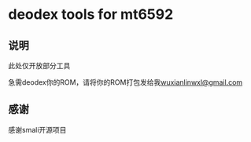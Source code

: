 deodex tools for mt6592
===========

说明
----------------

此处仅开放部分工具

急需deodex你的ROM，请将你的ROM打包发给我[wuxianlinwxl@gmail.com](mailto:wuxianlinwxl@gmail.com)


感谢
--------
感谢smali开源项目

